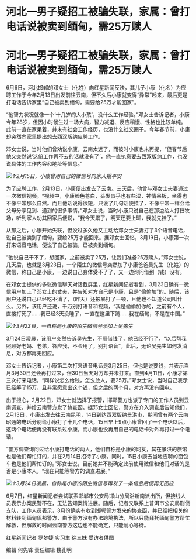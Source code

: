 # 河北一男子疑招工被骗失联，家属：曾打电话说被卖到缅甸，需25万赎人

# 河北一男子疑招工被骗失联，家属：曾打电话说被卖到缅甸，需25万赎人

6月6日，河北邯郸的邓女士（化姓）向红星新闻反映，其儿子小康（化名）为应聘工作于今年2月13日出发前往云南，但不久后小康就变得“异常”起来，最后更是打电话告诉家里“自己被卖到缅甸，需要给25万才能回家”。

“他智力状况就像一个‘十几岁的大小孩’，没什么工作经验。”邓女士告诉记者，小康今年28岁，但因小时候生过一场大病，智力减退、反应稍慢、性格也比较单纯。此前一直在家呆着，并未有社会工作经历，也没什么社交圈子。今年春节前，小康却突然向家里提出想去西双版纳应聘工作。

邓女士说，当时他们曾劝说小康，云南太远了，而彼时小康也未再提，“但春节后他又突然说‘这份工作再不去的话就没有了’，他一直执意要去西双版纳工作，也没说具体的工作内容和地址等信息。”

![](https://inews.gtimg.com/om_bt/OS2u-NEOBfQtJ1qzOWLfARqzdjuqA3NKS8MC030AP1VJ0AA/1000)_↑2月15日，小康曾用自己的微信号向家人报平安_

为了应聘工作，2月13日，小康便出发去了云南。三天后，他曾与邓女士夫妻通过一次微信视频。“视频中，小康脸色苍白，头发似乎也有些湿，神情呆板，坐得也不像平常那么自然。而且他话说得很短，只说了几句话便挂了，不像平常一样会给父母分享见到、遇到的很多事情。”邓女士说，当时小康只说自己在那边给人打扫牧场，听到家人劝其回家后便说，“我今天累了，明天还要上班，我就先挂了。”

从那之后，小康开始失联，但没过多久他又主动给邓女士夫妻打了3个语音电话，说自己被卖到了缅甸，要给25万才能回来。据邓女士回忆，3月19日，小康第一次打来语音电话，便说了自己被骗，已被卖到缅甸。

“他说自己干不了，想回家，之前被卖了25万，让我们准备25万赎人。”邓女士说，几天后，也就是3月23日，一个陌生的微信号突然加了小康爸爸吴先生（化姓）的微信，称自己是小康，一边说自己身体受不了了，又一边询问借到（钱）没有。

在邓女士提供的多张微信聊天对话截屏里，红星新闻记者看到，3月23日确有一微信用户加上了邓女士的丈夫，并告知对方自己是小康，且是“偷偷加”的。随后，该用户还说自己已经吃不消了，（昨天）还被暴打了一顿，且他也不知道公司叫什么。另外，该用户还说，千万别打语音和视频，“我是偷偷加你的，之前有个人，直接打死了……我已经3天没睡了，一直在这里下跪……我在缅甸，不是在中国。”

![](https://inews.gtimg.com/om_bt/OK_kvPcBfxveib6ptxL4T6ffEYLUzBpYLtJnyKcGA5y3wAA/1000)_↑3月23日，一自称是小康的陌生微信号添加上吴先生_

3月24日凌晨，该用户突然告诉吴先生，不用借钱了，他已经不行了，“以后帮我照顾好老妈、老弟，答应我，不会用了，别打语音”。此后，无论吴先生如何发消息，对方都再无回应。

邓女士告诉记者，小康第二次打来语音电话是3月25日，但也是说要钱，并表示当月3月30日还会再打过来，但30日当天对方却并未打来。直到4月11日，小康才第三次打来电话，“同样说怎么给钱，怎么放人，要25万。”邓女士说，当时自己表示已经筹了15万，且非常愿意出这个钱，但之后的两个月，对方再没有回电。

出于担心，2月22日，邓女士就选择了报警，邯郸警方也派了专门的工作人员到云南调查，并给云南警方发了协查函。据邓女士回忆，警方在介入调查后告知他们，2月13日，小康出发去往云南昆明，14日到达西双版纳景洪市，期间曾有两个云南昭通的电话分别给小康打了十几个电话，15日早上9点小康曾回了一个电话以后，这两个电话便再没有联系过小康，而小康也没再用自己的电话卡对外再打过一个电话。

“警方调查询问过给小康打电话的两人，他们自称是小康的网友，其在景洪的旅馆也是他们帮忙订的，并在2月14日招待了小康。同时，15日小康去当地应聘的面包车也是他们帮忙订的。”邓女士说，目前她并不能确定此前使用微信和他们对话的是否是小康本人，“现在只能等警方的调查进展。”

![](https://inews.gtimg.com/om_bt/OWc99Nh9z1tr9iG9z3gi_VjE_uP1eYg7-pzM-e4rHzqiIAA/1000)_↑3月24日凌晨，自称是小康的陌生微信号再发了一条信息后便再无回应_

6月7日，红星新闻记者尝试联系邯郸市公安局邯山分局浴新南派出所，但接线人员表示办案民警不在，无法告知案情进展。随后，记者又联系上普洱市公安局刑侦支队，工作人员表示，3月份确实有收到邯郸警方发来的协查函，并已经把相关的材料转到缅甸佤邦警方，由于警方没有办法跨境执法，所以只能拜托缅甸警方帮忙解救，但解救的时间云南警方这边也不能确定，只能耐心等待。

红星新闻记者 罗梦婕 实习生 徐三妹 受访者供图

编辑 何先锋 责任编辑 魏孔明


